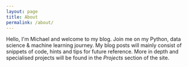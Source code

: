 ```yaml
---
layout: page
title: About
permalink: /about/
---
```


Hello, I'm Michael and welcome to my blog. Join me on my Python, data science & machine learning journey. My blog posts will mainly consist of snippets of code, hints and tips for future reference. More in depth and specialised projects will be found in the *Projects* section of the site.
